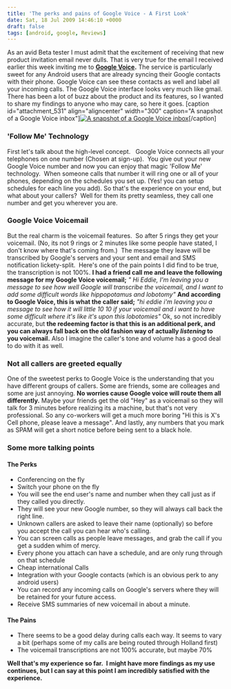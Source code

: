 ```yaml
---
title: 'The perks and pains of Google Voice - A First Look'
date: Sat, 18 Jul 2009 14:46:10 +0000
draft: false
tags: [android, google, Reviews]
---
```


As an avid Beta tester I must admit that the excitement of receiving that new product invitation email never dulls. That is very true for the email I received earlier this week inviting me to **[Google Voice](http://www.google.com/voice/ "Learn more about Google Voice").** The service is particularly sweet for any Android users that are already syncing their Google contacts with their phone. Google Voice can see these contacts as well and label all your incoming calls. The Google Voice interface looks very much like gmail. There has been a lot of buzz about the product and its features, so I wanted to share my findings to anyone who may care, so here it goes. \[caption id="attachment_531" align="aligncenter" width="300" caption="A snapshot of a Google Voice inbox"\][![A snapshot of a Google Voice inbox](https://blog.edwardawebb.com/wp-content/uploads/2009/07/GVoice-300x64.PNG "Google Voice Screenshot")](http://www.google.com/voice/)\[/caption\]

### 'Follow Me' Technology

First let's talk about the high-level concept.   Google Voice connects all your telephones on one number (Chosen at sign-up).  You give out your new Google Voice number and now you can enjoy that magic 'Follow Me' technology.  When someone calls that number it will ring one or all of your phones, depending on the schedules you set up. (Yes! you can setup schedules for each line you add). So that's the experience on your end, but what about your callers?  Well for them its pretty seamless, they call one number and get you wherever you are.

### Google Voice Voicemail

But the real charm is the voicemail features.  So after 5 rings they get your voicemail. (No, its not 9 rings or 2 minutes like some people have stated, I don't know where that's coming from.)  The message they leave will be transcribed by Google's servers and your sent and email and SMS notification lickety-split.  Here's one of the pain points I did find to be true, the transcription is not 100%. **I had a friend call me and leave the following message for my Google Voice voicemail;** _" Hi Eddie, I'm leaving you a message to see how well Google will transcribe the voicemail, and I want to add some difficult words like hippopotamus and lobotomy"_ **And according to Google Voice, this is what the caller said;** _"hi eddie i'm leaving you a message to see how it will little 10 10 if your voicemail and i want to have some difficult where it's like it's upon this lobotomies"_ Ok, so not incredibly accurate, but **the redeeming factor is that this is an additional perk, and you can always fall back on the old fashion way of actually _listening_ to you voicemail.** Also I imagine the caller's tone and volume has a good deal to do with it as well.

### Not all callers are greeted equally

One of the sweetest perks to Google Voice is the understanding that you have different groups of callers. Some are friends, some are colleages and some are just annoying. **No worries cause Google voice will route them all differently.** Maybe your friends get the old "Hey" as a voicemail so they will talk for 3 minutes before realizing its a machine, but that's not very professional. So any co-workers will get a much more boring "Hi this is X's Cell phone, please leave a message". And lastly, any numbers that you mark as SPAM will get a short notice before being sent to a black hole.

### Some more talking points

#### The Perks

*   Conferencing on the fly
*   Switch your phone on the fly
*   You will see the end user's name and number when they call just as if they called you directly.
*   They will see your new Google number, so they will always call back the right line.
*   Unknown callers are asked to leave their name (optionally) so before you accept the call you can hear who's calling.
*   You can screen calls as people leave messages, and grab the call if you get a sudden whim of mercy.
*   Every phone you attach can have a schedule, and are only rung through on that schedule
*   Cheap international Calls
*   Integration with your Google contacts (which is an obvious perk to any android users)
*   You can record any incoming calls on Google's servers where they will be retained for your future access.
*   Receive SMS summaries of new voicemail in about a minute.

#### The Pains

*   There seems to be a good delay during calls each way. It seems to vary a bit (perhaps some of my calls are being routed through Holland first)
*   The voicemail transcriptions are not 100% accurate, but maybe 70%

**Well that's my experience so far.  I might have more findings as my use continues, but I can say at this point I am incredibly satisfied with the experience.**